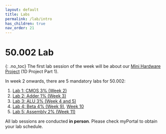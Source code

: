 ```yaml
---
layout: default
title: Labs
permalink: /lab/intro
has_children: true
nav_order: 21
---
```


# 50.002 Lab
{: .no_toc}
The first lab session of the week will be about our [Mini Hardware Project](https://natalieagus.github.io/50002/lab/mhp) (1D Project Part 1). 

In week 2 onwards, there are 5 mandatory labs for 50.002:
1. [Lab 1: CMOS 3% (Week 2)](https://natalieagus.github.io/50002/lab/lab1)
2. [Lab 2: Adder 1% (Week 3)](https://natalieagus.github.io/50002/lab/lab2)
3. [Lab 3: ALU 3% (Week 4 and 5)](https://natalieagus.github.io/50002/lab/lab3)
4. [Lab 4: Beta 4% (Week 9)](https://natalieagus.github.io/50002/lab/lab4-part1), [Week 10](https://natalieagus.github.io/50002/lab/lab4-part2)
5. [Lab 5: Assembly 2% (Week 11)](https://natalieagus.github.io/50002/lab/lab5)

All lab sessions are conducted **in person**. Please check myPortal to obtain your lab schedule. 